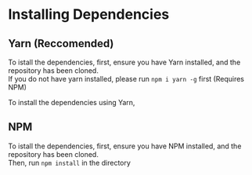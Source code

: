 # Installing Dependencies
## Yarn (Reccomended)
To istall the dependencies, first, ensure you have Yarn installed, and the repository has been cloned.<br>
If you do not have yarn installed, please run ```npm i yarn -g``` first (Requires NPM)

To install the dependencies using Yarn, 

## NPM
To istall the dependencies, first, ensure you have NPM installed, and the repository has been cloned.<br>
Then, run ```npm install``` in the directory
